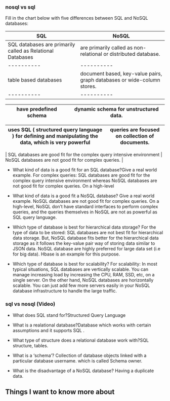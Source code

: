 

### nosql vs sql
Fill in the chart below with five differences between SQL and NoSQL databases:
	
| SQL   | NoSQL           |
| ----------     | ----------       |
| SQL databases are primarily called as Relational Databases        |   are primarily called as non-relational or distributed database. |
| ----------     | ----------       |
| table based databases       |  document based, key-value pairs, graph databases or wide-column stores. |
| ----------     | ----------       |

|  have predefined schema        |   dynamic schema for unstructured data. |
| ----------     | ----------       |

| uses SQL ( structured query language ) for defining and manipulating the data, which is very powerful        |  queries are focused on collection of documents. |
| ----------     | ----------       |

| SQL databases are good fit for the complex query intensive environment      |  NoSQL databases are not good fit for complex queries.  | 	 
 	 
 	 
- What kind of data is a good fit for an SQL database?Give a real world example.
For complex queries: SQL databases are good fit for the complex query intensive environment whereas NoSQL databases are not good fit for complex queries. On a high-level

- What kind of data is a good fit a NoSQL database?
 Give a real world example.
NoSQL databases are not good fit for complex queries. On a high-level, NoSQL don’t have standard interfaces to perform complex queries, and the queries themselves in NoSQL are not as powerful as SQL query language.

- Which type of database is best for hierarchical data storage?
For the type of data to be stored: SQL databases are not best fit for hierarchical data storage. But, NoSQL database fits better for the hierarchical data storage as it follows the key-value pair way of storing data similar to JSON data. NoSQL database are highly preferred for large data set (i.e for big data). Hbase is an example for this purpose.

- Which type of database is best for scalability?
For scalability: In most typical situations, SQL databases are vertically scalable. You can manage increasing load by increasing the CPU, RAM, SSD, etc, on a single server. On the other hand, NoSQL databases are horizontally scalable. You can just add few more servers easily in your NoSQL database infrastructure to handle the large traffic.

### sql vs nosql (Video)
- What does SQL stand for?Structured Query Language
- What is a realational database?Database which works with certain assumptions and it supports SQL .

- What type of structure does a relational database work with?SQL structure, tables.

- What is a ‘schema’?
Collection of database objects linked with a particular database username. which is called Schema owner.
- What is the disadvantage of a NoSQL database?
Having a duplicate data.
## Things I want to know more about